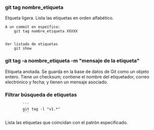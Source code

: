 ### git tag nombre_etiqueta
Etqueta ligera. Lista las etiquetas en orden alfabético.
    
    A un commit en espeífico:
        git tag nombre_etiqueta XXXXX


    Ver listado de etiquetas
        git show 
### git tag -a nombre_etiqueta -m "mensaje de la etiqueta"
Etiqueta anotada. Se guarda en la base de datos de Git como un objeto entero. Tiene un checksum; contiene el nombre del etiquetador, correo electrónico y fecha; y tienen un mensaje asociado.

### Filtrar búsqueda de etiquetas 
            ```
            git tag -l "v1.*"
            ```
Lista las etiquetas que coincidan con el patrón especificado.
